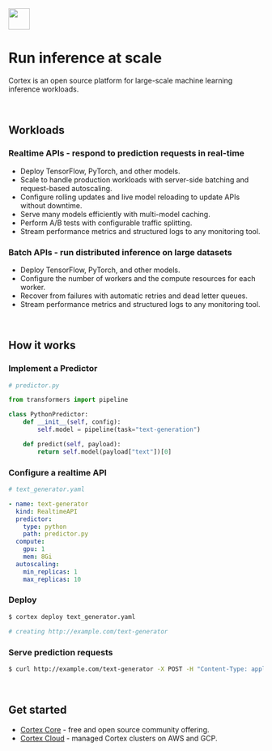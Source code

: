 <img src='https://s3-us-west-2.amazonaws.com/cortex-public/logo.png' height='42'>

<br>

# Run inference at scale

Cortex is an open source platform for large-scale machine learning inference workloads.

<br>

## Workloads

### Realtime APIs - respond to prediction requests in real-time

* Deploy TensorFlow, PyTorch, and other models.
* Scale to handle production workloads with server-side batching and request-based autoscaling.
* Configure rolling updates and live model reloading to update APIs without downtime.
* Serve many models efficiently with multi-model caching.
* Perform A/B tests with configurable traffic splitting.
* Stream performance metrics and structured logs to any monitoring tool.

### Batch APIs - run distributed inference on large datasets

* Deploy TensorFlow, PyTorch, and other models.
* Configure the number of workers and the compute resources for each worker.
* Recover from failures with automatic retries and dead letter queues.
* Stream performance metrics and structured logs to any monitoring tool.

<br>

## How it works

### Implement a Predictor

```python
# predictor.py

from transformers import pipeline

class PythonPredictor:
    def __init__(self, config):
        self.model = pipeline(task="text-generation")

    def predict(self, payload):
        return self.model(payload["text"])[0]
```

### Configure a realtime API

```yaml
# text_generator.yaml

- name: text-generator
  kind: RealtimeAPI
  predictor:
    type: python
    path: predictor.py
  compute:
    gpu: 1
    mem: 8Gi
  autoscaling:
    min_replicas: 1
    max_replicas: 10
```

### Deploy

```bash
$ cortex deploy text_generator.yaml

# creating http://example.com/text-generator

```

### Serve prediction requests

```bash
$ curl http://example.com/text-generator -X POST -H "Content-Type: application/json" -d '{"text": "hello world"}'
```

<br>

## Get started

* [Cortex Core](https://docs.cortex.dev/cortex-core/install) - free and open source community offering.
* [Cortex Cloud](https://docs.cortex.dev/cortex-cloud/aws/install) - managed Cortex clusters on AWS and GCP.
